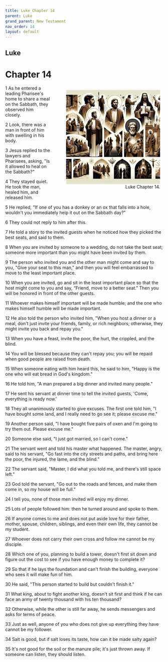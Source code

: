 ```yaml
---
title: Luke Chapter 14
parent: Luke
grand_parent: New Testament
nav_order: 14
layout: default
---
```


## Luke

# Chapter 14

<figure style="float: right; margin-right: 10px;">
    <img src="/assets/Image/Luke/500/14.jpg" alt="Luke Chapter 14" style="width: 300px; height: 300px; float: right;padding-left: 10px;"/>
    <figcaption style="clear: both;text-align: right;">Luke Chapter 14.</figcaption>
</figure>
1 As he entered a leading Pharisee's home to share a meal on the Sabbath, they observed him closely.

2 Look, there was a man in front of him with swelling in his body.

3 Jesus replied to the lawyers and Pharisees, asking, "Is it allowed to heal on the Sabbath?"

4 They stayed quiet. He took the man, healed him, and released him.

5 He replied, "If one of you has a donkey or an ox that falls into a hole, wouldn't you immediately help it out on the Sabbath day?"

6 They could not reply to him after this.

7 He told a story to the invited guests when he noticed how they picked the best seats, and said to them.

8 When you are invited by someone to a wedding, do not take the best seat; someone more important than you might have been invited by them.

9 The person who invited you and the other man might come and say to you, "Give your seat to this man," and then you will feel embarrassed to move to the least important place.

10 When you are invited, go and sit in the least important place so that the host might come to you and say, “Friend, move to a better seat.” Then you will be honored in front of the other guests.

11 Whoever makes himself important will be made humble; and the one who makes himself humble will be made important.

12 He also told the person who invited him, "When you host a dinner or a meal, don't just invite your friends, family, or rich neighbors; otherwise, they might invite you back and repay you."

13 When you have a feast, invite the poor, the hurt, the crippled, and the blind.

14 You will be blessed because they can't repay you; you will be repaid when good people are raised from death.

15 When someone eating with him heard this, he said to him, "Happy is the one who will eat bread in God's kingdom."

16 He told him, "A man prepared a big dinner and invited many people."

17 He sent his servant at dinner time to tell the invited guests, 'Come, everything is ready now.'

18 They all unanimously started to give excuses. The first one told him, "I have bought some land, and I really need to go see it; please excuse me."

19 Another person said, "I have bought five pairs of oxen and I'm going to try them out. Please excuse me."

20 Someone else said, "I just got married, so I can't come."

21 The servant went and told his master what happened. The master, angry, said to his servant, "Go fast into the city streets and paths, and bring here the poor, the injured, the lame, and the blind."

22 The servant said, "Master, I did what you told me, and there's still space left."

23 God told the servant, "Go out to the roads and fences, and make them come in, so my house will be full."

24 I tell you, none of those men invited will enjoy my dinner.

25 Lots of people followed him: then he turned around and spoke to them.

26 If anyone comes to me and does not put aside love for their father, mother, spouse, children, siblings, and even their own life, they cannot be my student.

27 Whoever does not carry their own cross and follow me cannot be my disciple.

28 Which one of you, planning to build a tower, doesn't first sit down and figure out the cost to see if you have enough money to complete it?

29 So that if he lays the foundation and can't finish the building, everyone who sees it will make fun of him.

30 He said, "This person started to build but couldn't finish it."

31 What king, about to fight another king, doesn't sit first and think if he can face an army of twenty thousand with his ten thousand?

32 Otherwise, while the other is still far away, he sends messengers and asks for terms of peace.

33 Just as well, anyone of you who does not give up everything they have cannot be my follower.

34 Salt is good, but if salt loses its taste, how can it be made salty again?

35 It's not good for the soil or the manure pile; it's just thrown away. If someone can listen, they should listen.


